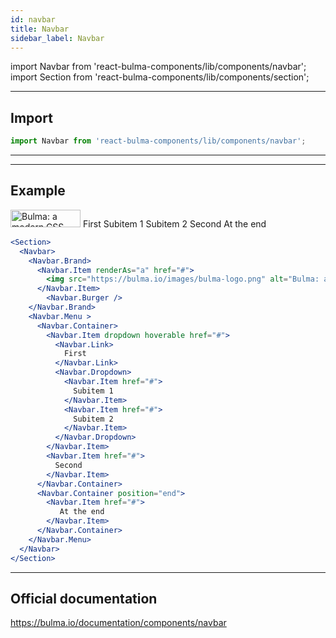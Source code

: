 ```yaml
---
id: navbar
title: Navbar
sidebar_label: Navbar
---
```

import Navbar from 'react-bulma-components/lib/components/navbar';
import Section from 'react-bulma-components/lib/components/section';


---

## **Import**


```js
import Navbar from 'react-bulma-components/lib/components/navbar';
```

---

---

## **Example**

<Section>
  <Navbar>
    <Navbar.Brand>
      <Navbar.Item renderAs="a" href="#">
        <img src="https://bulma.io/images/bulma-logo.png" alt="Bulma: a modern CSS framework based on Flexbox" width="112" height="28" />
      </Navbar.Item>
        <Navbar.Burger />
    </Navbar.Brand>
    <Navbar.Menu >
      <Navbar.Container>
        <Navbar.Item dropdown hoverable href="#">
          <Navbar.Link>
            First
          </Navbar.Link>
          <Navbar.Dropdown>
            <Navbar.Item href="#">
              Subitem 1
            </Navbar.Item>
            <Navbar.Item href="#">
              Subitem 2
            </Navbar.Item>
          </Navbar.Dropdown>
        </Navbar.Item>
        <Navbar.Item href="#">
          Second
        </Navbar.Item>
      </Navbar.Container>
      <Navbar.Container position="end">
        <Navbar.Item href="#">
           At the end
        </Navbar.Item>
      </Navbar.Container>
    </Navbar.Menu>
  </Navbar>
</Section>


```jsx
<Section>
  <Navbar>
    <Navbar.Brand>
      <Navbar.Item renderAs="a" href="#">
        <img src="https://bulma.io/images/bulma-logo.png" alt="Bulma: a modern CSS framework based on Flexbox" width="112" height="28" />
      </Navbar.Item>
        <Navbar.Burger />
    </Navbar.Brand>
    <Navbar.Menu >
      <Navbar.Container>
        <Navbar.Item dropdown hoverable href="#">
          <Navbar.Link>
            First
          </Navbar.Link>
          <Navbar.Dropdown>
            <Navbar.Item href="#">
              Subitem 1
            </Navbar.Item>
            <Navbar.Item href="#">
              Subitem 2
            </Navbar.Item>
          </Navbar.Dropdown>
        </Navbar.Item>
        <Navbar.Item href="#">
          Second
        </Navbar.Item>
      </Navbar.Container>
      <Navbar.Container position="end">
        <Navbar.Item href="#">
           At the end
        </Navbar.Item>
      </Navbar.Container>
    </Navbar.Menu>
  </Navbar>
</Section>
```


---

## Official documentation

https://bulma.io/documentation/components/navbar
